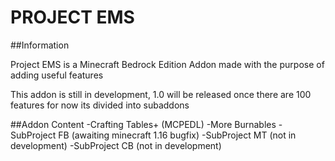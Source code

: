 # PROJECT EMS
##Information

Project EMS is a Minecraft Bedrock Edition Addon made with the purpose of adding useful features

This addon is still in development, 1.0 will be released once there are 100 features
for now its divided into subaddons

##Addon Content
-Crafting Tables+ (MCPEDL)
-More Burnables
-SubProject FB (awaiting minecraft 1.16 bugfix)
-SubProject MT (not in development)
-SubProject CB (not in development)
